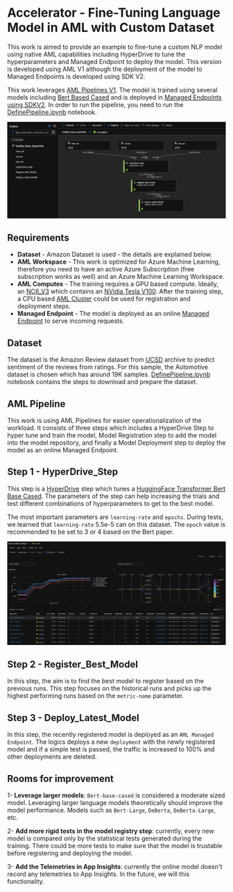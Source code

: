 # Accelerator - Fine-Tuning Language Model in AML with Custom Dataset

This work is aimed to provide an example to fine-tune a custom NLP model using native AML capabilities including HyperDrive to tune the hyperparameters and Managed Endpoint to deploy the model. This version is developed using AML V1 although the deployment of the model to Managed Endpoints is developed using SDK V2.

This work leverages [AML Pipelines V1](https://learn.microsoft.com/en-us/python/api/overview/azure/ml/?view=azure-ml-py&preserve-view=true). The model is trained using several models including [Bert Based Cased](https://huggingface.co/tftransformers/bert-base-cased) and is deployed in [Managed Endpoints using SDKV2](https://learn.microsoft.com/en-us/azure/machine-learning/how-to-deploy-managed-online-endpoints). In order to run the pipeline, you need to run the [DefinePipeline.ipynb](./DefinePipeline.ipynb) notebook.

![Pipeline](./assets/Pipeline.jpg)

## Requirements
* **Dataset** - Amazon Dataset is used - the details are explained below.
* **AML Workspace** - This work is optimized for Azure Machine Learning, therefore you need to have an active Azure Subscription (free subscription works as well) and an Azure Machine Learning Workspace.
* **AML Computes** - The training requires a GPU based compute. Ideally, an [NC6_V3](https://learn.microsoft.com/en-us/azure/virtual-machines/ncv3-series) which contains an [NVidia Tesla V100](https://www.nvidia.com/en-gb/data-center/tesla-v100/). After the training step, a CPU based [AML Cluster](https://learn.microsoft.com/en-us/azure/machine-learning/v1/how-to-create-attach-compute-cluster?tabs=python#what-is-a-compute-cluster) could be used for registration and deployment steps.
* **Managed Endpoint** - The model is deployed as an online [Managed Endpoint](https://learn.microsoft.com/en-us/azure/machine-learning/how-to-deploy-managed-online-endpoints?tabs=azure-cli) to serve incoming requests.

## Dataset
The dataset is the Amazon Review dataset from [UCSD](http://jmcauley.ucsd.edu/data/amazon/) archive to predict sentiment of the reviews from ratings. For this sample, the Automotive dataset is chosen which has around 19K samples. [DefinePipeline.ipynb](./DefinePipeline.ipynb) notebook contains the steps to download and prepare the dataset.

## AML Pipeline
This work is using AML Pipelines for easier operationalization of the workload. It consists of three steps which includes a HyperDrive Step to hyper tune and train the model, Model Registration step to add the model into the model repository, and finally a Model Deployment step to deploy the model as an online Managed Endpoint.

## Step 1 - HyperDrive_Step

This step is a [HyperDrive](https://learn.microsoft.com/en-us/python/api/azureml-pipeline-steps/azureml.pipeline.steps.hyperdrivestep?view=azure-ml-py) step which tunes a [HuggingFace Transformer Bert Base Cased](https://huggingface.co/tftransformers/bert-base-cased). The parameters of the step can help increasing the trials and test different combinations of hyperparameters to get to the best model.

The most important parameters are `learning-rate` and `epochs`. During tests, we learned that `learning-rate` 5.5e-5 can on this dataset. The `epoch` value is recommended to be set to 3 or 4 based on the Bert paper.

![Hyper Drive Trials](./assets/HyperDrive.jpg)

## Step 2 - Register_Best_Model

In this step, the aim is to find the best model to register based on the previous runs. This step focuses on the historical runs and picks up the highest performing runs based on the `metric-name` parameter.

## Step 3 - Deploy_Latest_Model

In this step, the recently registered model is deployed as an `AML Managed Endpoint`. The logics deploys a new `deployment` with the newly registered model and if a simple test is passed, the traffic is increased to 100% and other deployments are deleted.

## Rooms for improvement

1- **Leverage larger models**: `Bert-base-cased` is considered a moderate sized model. Leveraging larger language models theoretically should improve the model performance. Models such as `Bert-Large`, `DeBerta`, `DeBerta-Large`, etc.

2- **Add more rigid tests in the model registry step**: currently, every new model is compared only by the statistical tests generated during the training. There could be more tests to make sure that the model is trustable before registering and deploying the model.

3- **Add the Telemetries in App Insights**: currently the online model doesn't record any telemetries to App Insights. In the future, we will this functionality.

